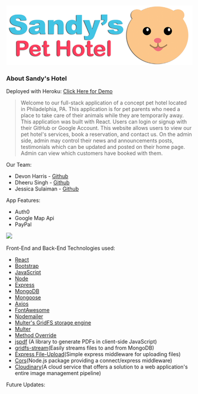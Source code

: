 ![](client/src/images/SandyspetHotel_LOGO1.gif)

### About Sandy's Hotel

Deployed with Heroku:
[Click Here for Demo](https://mighty-waters-45866.herokuapp.com/)

> Welcome to our full-stack application of a concept pet hotel located in Philadelphia, PA. This application is for pet parents who need a place to take care of their animals while they are temporarily away. This application was built with React. Users can login or signup with their GitHub or Google Account. This website allows users to view our pet hotel's services, book a reservation, and contact us. On the admin side, admin may control their news and announcements posts, testimonials which can be updated and posted on their home page. Admin can view which customers have booked with them.

Our Team:
* Devon Harris - [Github](https://github.com/Cresence)
* Dheeru Singh - [Github](https://github.com/dheeru-singh)
* Jessica Sulaiman - [Github](https://github.com/jessmeow21)

App Features:
* Auth0
* Google Map Api
* PayPal

![](client/src/images/ss_1.png)

Front-End and Back-End Technologies used:
* [React](https://reactjs.org/)
* [Bootstrap](https://getbootstrap.com/)
* [JavaScript](https://www.javascript.com/)
* [Node](https://nodejs.org/en/)
* [Express](https://expressjs.com/)
* [MongoDB](https://www.mongodb.com/)
* [Mongoose](https://mongoosejs.com/)
* [Axios](https://www.npmjs.com/package/axios)
* [FontAwesome](https://fontawesome.com/)
* [Nodemailer](https://nodemailer.com/about/)
* [Multer's GridFS storage engine](https://www.npmjs.com/package/multer-gridfs-storage)
* [Multer](https://www.npmjs.com/package/multer)
* [Method Override](https://www.npmjs.com/package/method-override)
* [jspdf](https://www.npmjs.com/package/jspdf) (A library to generate PDFs in client-side JavaScript)
* [gridfs-stream](https://www.npmjs.com/package/gridfs-stream)(Easily streams files to and from MongoDB)
* [Express File-Upload](https://www.npmjs.com/package/express-fileupload)(Simple express middleware for uploading files)
* [Cors](https://www.npmjs.com/package/cors)(Node.js package providing a connect/express middleware)
* [Cloudinary](https://www.npmjs.com/package/cloudinary)(A cloud service that offers a solution to a web application's entire image management pipeline)


Future Updates:
